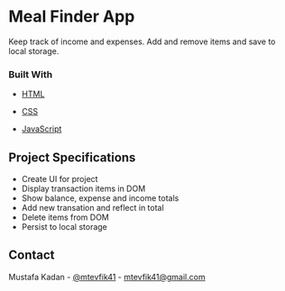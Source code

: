 <!-- ABOUT THE PROJECT -->

# Meal Finder App

Keep track of income and expenses. Add and remove items and save to local storage.

### Built With

- [HTML](https://en.wikipedia.org/wiki/HTML)

- [CSS](https://en.wikipedia.org/wiki/CSS)

- [JavaScript](https://www.javascript.com/)

## Project Specifications

- Create UI for project
- Display transaction items in DOM
- Show balance, expense and income totals
- Add new transation and reflect in total
- Delete items from DOM
- Persist to local storage

## Contact

Mustafa Kadan - [@mtevfik41](https://twitter.com/mtevfik41) - mtevfik41@gmail.com
